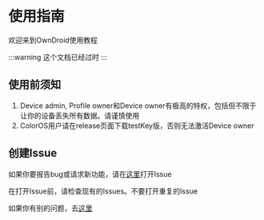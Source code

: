 # 使用指南

欢迎来到OwnDroid使用教程

:::warning
这个文档已经过时
:::

## 使用前须知

1. Device admin, Profile owner和Device owner有极高的特权，包括但不限于让你的设备丢失所有数据。请谨慎使用
2. ColorOS用户请在release页面下载testKey版，否则无法激活Device owner

## 创建Issue

如果你要报告bug或请求新功能，请在[这里](https://github.com/BinTianqi/OwnDroid/issues)打开Issue

在打开Issue前，请检查现有的Issues。不要打开重复的Issue

如果你有别的问题，去[这里](FAQ#获取支持)
